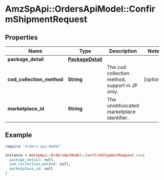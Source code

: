 # AmzSpApi::OrdersApiModel::ConfirmShipmentRequest

## Properties

| Name | Type | Description | Notes |
| ---- | ---- | ----------- | ----- |
| **package_detail** | [**PackageDetail**](PackageDetail.md) |  |  |
| **cod_collection_method** | **String** | The cod collection method, support in JP only.  | [optional] |
| **marketplace_id** | **String** | The unobfuscated marketplace identifier. |  |

## Example

```ruby
require 'orders-api-model'

instance = AmzSpApi::OrdersApiModel::ConfirmShipmentRequest.new(
  package_detail: null,
  cod_collection_method: null,
  marketplace_id: null
)
```

